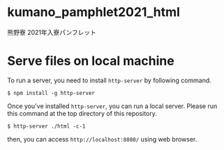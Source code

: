 # kumano_pamphlet2021_html
熊野寮 2021年入寮パンフレット

# Serve files on local machine
To run a server, you need to install `http-server` by following command.
```
$ npm install -g http-server
```

Once you've installed `http-server`, you can run a local server.
Please run this command at the top directory of this repository.
```
$ http-server ./html -c-1
```
then, you can access `http://localhost:8080/` using web browser.